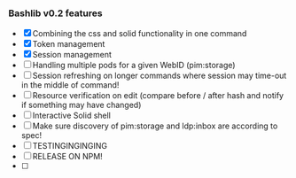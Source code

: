 ### Bashlib v0.2 features

- [X] Combining the css and solid functionality in one command
- [X] Token management
- [X] Session management
- [ ] Handling multiple pods for a given WebID (pim:storage)
- [ ] Session refreshing on longer commands where session may time-out in the middle of command!
- [ ] Resource verification on edit (compare before / after hash and notify if something may have changed)
- [ ] Interactive Solid shell
- [ ] Make sure discovery of pim:storage and ldp:inbox are according to spec!
- [ ] TESTINGINGINGING
- [ ] RELEASE ON NPM!
- [ ] 